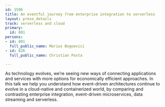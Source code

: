 ```yaml
---
id: 1596
title: An eventful journey from enterprise integration to serverless
layout: preso_details
track: serverless and cloud
primary:
  id: 801
persons:
- id: 801
  full_public_name: Marius Bogoevici
- id: 826
  full_public_name: Christian Posta

---
```

As technology evolves, we’re seeing new ways of connecting applications and services with more options for economically efficient approaches. In this talk we help you understand how event-driven architectures continue to evolve in a cloud-native and containerized world, by comparing and contrasting enterprise integration, event-driven microservices, data streaming and serverless. 